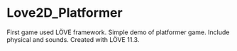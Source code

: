 # Love2D_Platformer
 First game used LÖVE framework. Simple demo of platformer game. Include physical and sounds. Created with LÖVE 11.3.
